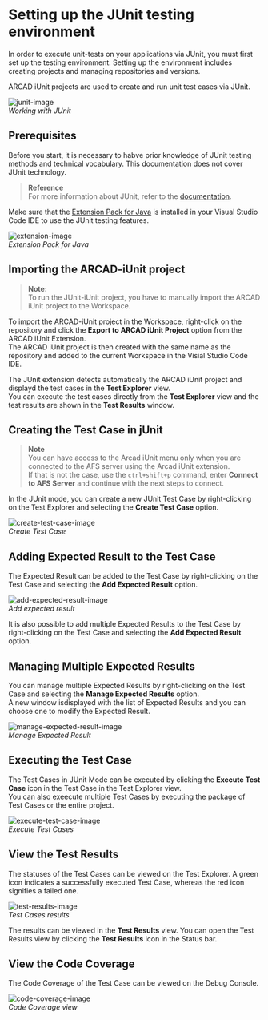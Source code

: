 # Setting up the JUnit testing environment

In order to execute unit-tests on your applications via JUnit, you must first set up the testing environment. Setting up the environment includes creating projects and managing repositories and versions.

ARCAD iUnit projects are used to create and run unit test cases via JUnit.

![junit-image](./../../media/junit.png)  
_Working with JUnit_

## Prerequisites
Before you start, it is necessary to habve prior knowledge of JUnit testing methods and technical vocabulary. This documentation does not cover JUnit technology.

> **Reference**  
For more information about JUnit, refer to the [documentation](https://help-arcad-iunit.arcadsoftware.com/Topics/JUnit/JUnit-Intro.htm).

Make sure that the [Extension Pack for Java](https://marketplace.visualstudio.com/items?itemName=vscjava.vscode-java-pack) is installed in your Visual Studio Code IDE to use the JUnit testing features.

![extension-image](./../../media/extension-pack-for-java.png)  
_Extension Pack for Java_

## Importing the ARCAD-iUnit project

> **Note:**  
To run the JUnit-iUnit project, you have to manually import the ARCAD iUnit project to the Workspace.

To import the ARCAD-iUnit project in the Workspace, right-click on the repository and click the **Export to ARCAD iUnit Project** option from the ARCAD iUnit Extension.  
The ARCAD iUnit project is then created with the same name as the repository and added to the current Workspace in the Visial Studio Code IDE.

The JUnit extension detects automatically the ARCAD iUnit project and displayd the test cases in the **Test Explorer** view.  
You can execute the test cases directly from the **Test Explorer** view and the test results are shown in the **Test Results** window.

## Creating the Test Case in jUnit

> **Note**  
You can have access to the Arcad iUnit menu only when you are connected to the AFS server using the Arcad iUnit extension.  
If that is not the case, use the ` ctrl+shift+p `  command, enter **Connect to AFS Server** and continue with the next steps to connect.

In the JUnit mode, you can create a new JUnit Test Case by right-clicking on the Test Explorer and selecting the **Create Test Case** option.

![create-test-case-image](./../../media/junit-create-test-case.png)  
_Create Test Case_

## Adding Expected Result to the Test Case

The Expected Result can be added to the Test Case by right-clicking on the Test Case and selecting the **Add Expected Result** option.

![add-expected-result-image](./../../media/junit-add-expected-result.png)  
_Add expected result_

It is also possible to add multiple Expected Results to the Test Case by right-clicking on the Test Case and selecting the **Add Expected Result** option.

## Managing Multiple Expected Results

You can manage multiple Expected Results by right-clicking on the Test Case and selecting the **Manage Expected Results** option.  
A new window isdisplayed with the list of Expected Results and you can choose one to modify the Expected Result.

![manage-expected-result-image](./../../media/junit-manage-expected-result.png)  
_Manage Expected Result_

## Executing the Test Case

The Test Cases in JUnit Mode can be executed by clicking the **Execute Test Case** icon in the Test Case in the Test Explorer view.  
You can also exeecute multiple Test Cases by executing the package of Test Cases or the entire project.

![execute-test-case-image](./../../media/junit-execute-test-case.png)  
_Execute Test Cases_

## View the Test Results

The statuses of the Test Cases can be viewed on the Test Explorer. A green icon indicates a successfully executed Test Case, whereas the red icon signifies a failed one.

![test-results-image](./../../media/junit-test-results.png)  
_Test Cases results_

The results can be viewed in the **Test Results** view. You can open the Test Results view by clicking the **Test Results** icon in the Status bar.

<!-- image doesn't exist in media folder : ![test-results-window-image](./../../media/junit-test-results-window.png)-->

## View the Code Coverage

The Code Coverage of the Test Case can be viewed on the Debug Console.

![code-coverage-image](./../../media/junit-code-coverage.png)  
_Code Coverage view_









